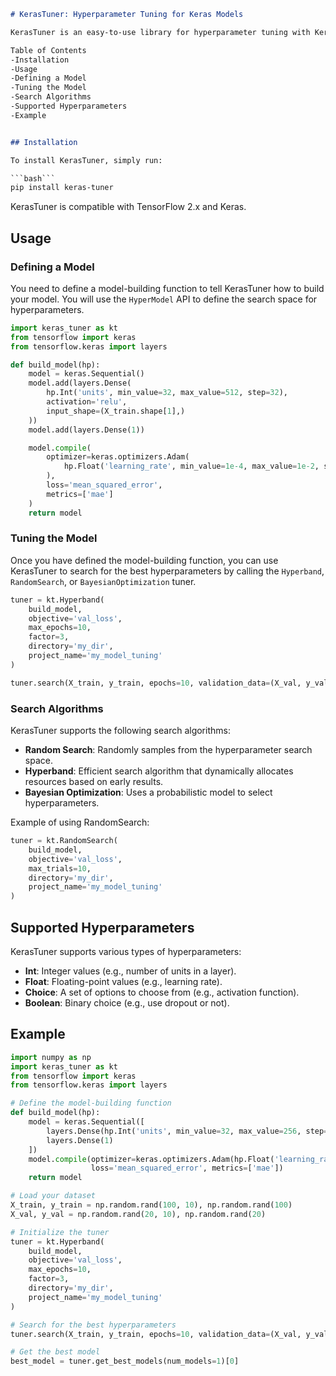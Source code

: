 
```markdown
# KerasTuner: Hyperparameter Tuning for Keras Models

KerasTuner is an easy-to-use library for hyperparameter tuning with Keras. It allows you to automatically search for the best hyperparameters for your Keras model using various search algorithms.

Table of Contents
-Installation
-Usage
-Defining a Model
-Tuning the Model
-Search Algorithms
-Supported Hyperparameters
-Example


## Installation

To install KerasTuner, simply run:

```bash```
pip install keras-tuner
```

KerasTuner is compatible with TensorFlow 2.x and Keras.

## Usage

### Defining a Model

You need to define a model-building function to tell KerasTuner how to build your model. You will use the `HyperModel` API to define the search space for hyperparameters.

```python
import keras_tuner as kt
from tensorflow import keras
from tensorflow.keras import layers

def build_model(hp):
    model = keras.Sequential()
    model.add(layers.Dense(
        hp.Int('units', min_value=32, max_value=512, step=32),
        activation='relu', 
        input_shape=(X_train.shape[1],)
    ))
    model.add(layers.Dense(1))

    model.compile(
        optimizer=keras.optimizers.Adam(
            hp.Float('learning_rate', min_value=1e-4, max_value=1e-2, sampling='log')
        ),
        loss='mean_squared_error',
        metrics=['mae']
    )
    return model
```

### Tuning the Model

Once you have defined the model-building function, you can use KerasTuner to search for the best hyperparameters by calling the `Hyperband`, `RandomSearch`, or `BayesianOptimization` tuner.

```python
tuner = kt.Hyperband(
    build_model,
    objective='val_loss',
    max_epochs=10,
    factor=3,
    directory='my_dir',
    project_name='my_model_tuning'
)

tuner.search(X_train, y_train, epochs=10, validation_data=(X_val, y_val))
```

### Search Algorithms

KerasTuner supports the following search algorithms:

- **Random Search**: Randomly samples from the hyperparameter search space.
- **Hyperband**: Efficient search algorithm that dynamically allocates resources based on early results.
- **Bayesian Optimization**: Uses a probabilistic model to select hyperparameters.

Example of using RandomSearch:

```python
tuner = kt.RandomSearch(
    build_model,
    objective='val_loss',
    max_trials=10,
    directory='my_dir',
    project_name='my_model_tuning'
)
```

## Supported Hyperparameters

KerasTuner supports various types of hyperparameters:

- **Int**: Integer values (e.g., number of units in a layer).
- **Float**: Floating-point values (e.g., learning rate).
- **Choice**: A set of options to choose from (e.g., activation function).
- **Boolean**: Binary choice (e.g., use dropout or not).

## Example

```python
import numpy as np
import keras_tuner as kt
from tensorflow import keras
from tensorflow.keras import layers

# Define the model-building function
def build_model(hp):
    model = keras.Sequential([
        layers.Dense(hp.Int('units', min_value=32, max_value=256, step=32), activation='relu'),
        layers.Dense(1)
    ])
    model.compile(optimizer=keras.optimizers.Adam(hp.Float('learning_rate', 1e-4, 1e-2, sampling='log')),
                  loss='mean_squared_error', metrics=['mae'])
    return model

# Load your dataset
X_train, y_train = np.random.rand(100, 10), np.random.rand(100)
X_val, y_val = np.random.rand(20, 10), np.random.rand(20)

# Initialize the tuner
tuner = kt.Hyperband(
    build_model,
    objective='val_loss',
    max_epochs=10,
    factor=3,
    directory='my_dir',
    project_name='my_model_tuning'
)

# Search for the best hyperparameters
tuner.search(X_train, y_train, epochs=10, validation_data=(X_val, y_val))

# Get the best model
best_model = tuner.get_best_models(num_models=1)[0]
```
